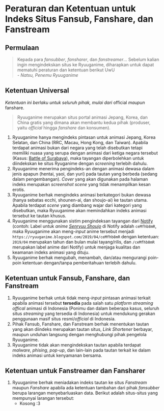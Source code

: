 # Peraturan dan Ketentuan untuk Indeks Situs Fansub, Fanshare, dan Fanstream
## Permulaan
> Kepada para _fansubber_, _fansharer_, dan _fanstreamer_... Sebelum kalian ingin mengindekskan situs ke Ryuuganime, diharapkan untuk dapat mematuhi peraturan dan ketentuan berikut UwU<br> _- Natsu, Penemu Ryuuganime_

## Ketentuan Universal
_Ketentuan ini berlaku untuk seluruh pihak, mulai dari_ official _maupun_ fanshare.
> Ryuuganime merupakan situs portal animasi Jepang, Korea, dan China gratis yang dimana akan membantu kedua pihak (produser, yaitu _official_ hingga _fanshare_ dan konsumen).<br>
1. Ryuuganime hanya mengindeks pintasan untuk animasi Jepang, Korea Selatan, dan China (RRC, Macau, Hong Kong, dan Taiwan). Apabila terdapat animasi bukan dari negara yang telah disebutkan tetapi memiliki nuasa yang serupa dengan animasi dari ketiga negara tersebut (Kasus: [Battle of Surabaya](https://kitsu.io/anime/13542 "Kitsu.io")), maka tayangan diperbolehkan untuk diindekskan ke situs Ryuganime dengan _screening_ terlebih dahulu.
2. Ryuuganime menerima pengindeks-an dengan animasi dewasa dalam jenis apapun (hentai, yaoi, dan yuri) pada tautan yang berbeda (sedang dalam pengembangan). _Cover_ yang akan digunakan pada halaman indeks merupakan _screenshot scene_ yang tidak menampilkan kesan erotis.
3. Ryuuganime berhak mengindeks animasi berkategori bukan dewasa (hanya sebatas ecchi, shounen-ai, dan shoujo-ai) ke tautan utama. Apabila terdapat _scene_ yang diambang wajar dari kategori yang disebutkan, maka Ryuuganime akan memindahkan indeks animasi tersebut ke tautan khusus.
4. Ryuuganime menggunakan sistim pengindeksan tayangan dari [Notify](https://notify.moe) (contoh: Label untuk _anime [Senryuu Shoujo](https://notify.moe/anime/ceMfhb8mR)_ di Notify adalah `ceMfhb8mR`, maka Ryuuganime akan meng-_input_ anime tersebut menjadi `https://ryuuganime.blogspot.com/2019/04/ceMfhb8mR` dengan ketentuan: `2019/04` merupakan tahun dan bulan mulai tayang/rilis, dan `/ceMfhb8mR` merupakan label anime dari Notify) untuk menjaga kualitas dan keamanan indeks animasi yang dituju.
5. Ryuuganime berhak mengubah, menambah, dan/atau mengurangi poin-poin ketentuan dengan/tanpa pemberitahuan terlebih dahulu.

## Ketentuan untuk Fansub, Fanshare, dan Fanstream
1. Ryuuganime berhak untuk tidak meng-_input_ pintasan animasi terkait apabila animasi tersebut **tersedia** pada salah satu _platform streaming offical_ animasi di Indonesia (Ponimu dan dalam beberapa kasus, seluruh situs _streaming_ yang tersedia di Indonesia) untuk mendukung gerakan penggunaan masif situs resmi/_official_ di Indonesia.
2. Pihak Fansub, Fanshare, dan Fanstream berhak menentukan tautan yang akan diindeks merupakan tautan situs, _Link Shortener_ berbayar, maupun unduhan langsung dengan menghubungi pihak pengelola Ryuuganime.
3. Ryuuganime tidak akan mengindekskan tautan apabila terdapat _malware_, _phising_, _pop-up_, dan lain-lain pada tautan terkait ke dalam indeks animasi untuk kenyamanan bersama.

## Ketentuan untuk Fanstreamer dan Fansharer
1. Ryuuganime berhak meniadakan indeks tautan ke situs _Fanstream_ maupun _Fanshare_ apabila ada ketentuan tambahan dari pihak _fansubber_ berupa larangan menyebarluaskan data. Berikut adalah situs-situs yang mempunyai larangan tersebut:
   * Kosong :3
